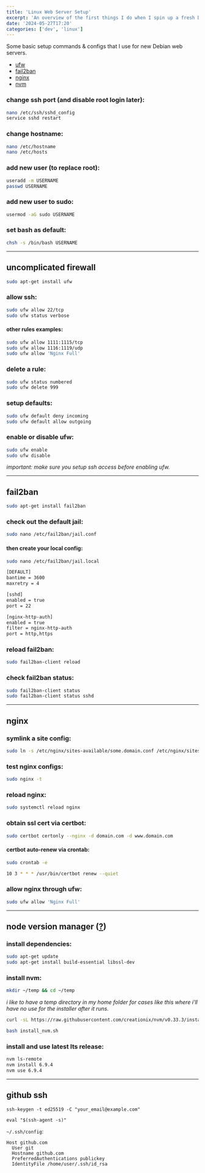```yaml
---
title: 'Linux Web Server Setup'
excerpt: 'An overview of the first things I do when I spin up a fresh Debian VPS.'
date: '2024-05-27T17:20'
categories: ['dev', 'linux']
---
```


Some basic setup commands & configs that I use for new Debian web servers.

* [ufw](#uncomplicated-firewall)
* [fail2ban](#fail2ban)
* [nginx](#nginx)
* [nvm](#nvm)

### change ssh port (and disable root login later):
```bash
nano /etc/ssh/sshd_config
service sshd restart
```

### change hostname:
```bash
nano /etc/hostname
nano /etc/hosts
```

### add new user (to replace root):
```bash
useradd -m USERNAME
passwd USERNAME
```

### add new user to sudo:
```bash
usermod -aG sudo USERNAME
```

### set bash as default:
```bash
chsh -s /bin/bash USERNAME
```

---

## uncomplicated firewall
```bash
sudo apt-get install ufw
```

### allow ssh:
```bash
sudo ufw allow 22/tcp
sudo ufw status verbose
```

#### other rules examples:
```bash
sudo ufw allow 1111:1115/tcp
sudo ufw allow 1116:1119/udp
sudo ufw allow 'Nginx Full'
```

### delete a rule:
```bash
sudo ufw status numbered
sudo ufw delete 999
```

### setup defaults:
```bash
sudo ufw default deny incoming
sudo ufw default allow outgoing
```

### enable or disable ufw:
```bash
sudo ufw enable
sudo ufw disable
```
_important: make sure you setup ssh access before enabling ufw._

---

## fail2ban
```bash
sudo apt-get install fail2ban
```

### check out the default jail:
```bash
sudo nano /etc/fail2ban/jail.conf
```

#### then create your local config:
```bash
sudo nano /etc/fail2ban/jail.local
```
```bash
[DEFAULT]
bantime = 3600
maxretry = 4

[sshd]
enabled = true
port = 22

[nginx-http-auth]
enabled = true
filter = nginx-http-auth
port = http,https
```

### reload fail2ban:
```bash
sudo fail2ban-client reload
```

### check fail2ban status:
```bash
sudo fail2ban-client status
sudo fail2ban-client status sshd
```

---

## nginx

### symlink a site config:
```bash
sudo ln -s /etc/nginx/sites-available/some.domain.conf /etc/nginx/sites-enabled/
```

### test nginx configs:
```bash
sudo nginx -t
```

### reload nginx:
```bash
sudo systemctl reload nginx
```

### obtain ssl cert via certbot:
```bash
sudo certbot certonly --nginx -d domain.com -d www.domain.com
```

#### certbot auto-renew via crontab:
```bash
sudo crontab -e
```
```bash
10 3 * * * /usr/bin/certbot renew --quiet
```

### allow nginx through ufw:
```bash
sudo ufw allow 'Nginx Full'
```

---

## node version manager ([?](https://github.com/creationix/nvm))

### install dependencies:
```bash
sudo apt-get update
sudo apt-get install build-essential libssl-dev
```

### install nvm:
```bash
mkdir ~/temp && cd ~/temp
```
_i like to have a temp directory in my home folder for cases like this where i'll have no use for the installer after it runs._

```bash
curl -sL https://raw.githubusercontent.com/creationix/nvm/v0.33.3/install.sh -o install_nvm.sh
```

```bash
bash install_nvm.sh
```

### install and use latest lts release:
```bash
nvm ls-remote
nvm install 6.9.4
nvm use 6.9.4
```

---

## github ssh

`ssh-keygen -t ed25519 -C "your_email@example.com"`

`eval "$(ssh-agent -s)"`

`~/.ssh/config`:
```
Host github.com
  User git
  Hostname github.com
  PreferredAuthentications publickey
  IdentityFile /home/user/.ssh/id_rsa
```
